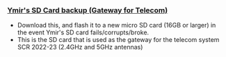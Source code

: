 ### [Ymir's SD Card backup (Gateway for Telecom)](https://drive.google.com/file/d/1qXCtkYJ6MajGcTIA2qu2Y1VaMp6nx7y_/view?usp=sharing) 
- Download this, and flash it to a new micro SD card (16GB or larger) in the event Ymir's SD card fails/corrupts/broke.
- This is the SD card that is used as the gateway for the telecom system SCR 2022-23 (2.4GHz and 5GHz antennas)
